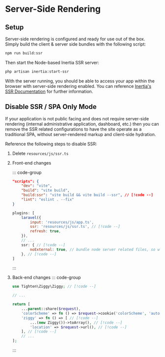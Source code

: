 # Server-Side Rendering

## Setup

Server-side rendering is configured and ready for use out of the box. Simply build the client & server side bundles with the following script:

```bash
npm run build:ssr
```

Then start the Node-based Inertia SSR server:

```bash
php artisan inertia:start-ssr
```

With the server running, you should be able to access your app within the browser with server-side rendering enabled. You can reference [Inertia's SSR Documentation](https://inertiajs.com/server-side-rendering) for further information.

## Disable SSR / SPA Only Mode

If your application is not public facing and does not require server-side rendering (internal administrative application, dashboard, etc.) then you can remove the SSR related configurations to have the site operate as a traditional SPA, without server-rendered markup and client-side hydration.

Reference the following steps to disable SSR:

1. Delete `resources/js/ssr.ts`
2. Front-end changes

    ::: code-group

    ```json [package.json]
    "scripts": {
        "dev": "vite",
        "build": "vite build",
        "build:ssr": "vite build && vite build --ssr", // [!code --]
        "lint": "eslint . --fix"
    }
    ```

    ```js [vite.config.ts]
    plugins: [
        laravel({
            input: 'resources/js/app.ts',
            ssr: 'resources/js/ssr.ts', // [!code --]
            refresh: true,
        }),
        // ...
        ssr: { // [!code --]
            noExternal: true, // bundle node server related files, so we don't need node_modules in production // [!code --]
        }, // [!code --]
    ]
    ```

    :::

3. Back-end changes
   ::: code-group

    ```php [app/Http/Middleware/HandleInertiaRequests.php]
    use Tighten\Ziggy\Ziggy; // [!code --]

    // ...

    return [
        ...parent::share($request),
        'colorScheme' => fn () => $request->cookie('colorScheme', 'auto'), // [!code --]
        'ziggy' => fn () => [ // [!code --]
            ...(new Ziggy())->toArray(), // [!code --]
            'location' => $request->url(), // [!code --]
        ], // [!code --]
        // ...
    ];
    ```

    :::
